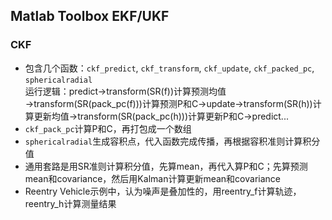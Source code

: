 ## Matlab Toolbox EKF/UKF
### CKF
* 包含几个函数：`ckf_predict`, `ckf_transform`, `ckf_update`, `ckf_packed_pc`, `sphericalradial`  
  运行逻辑：predict→transform(SR(f))计算预测均值→transform(SR(pack_pc(f)))计算预测P和C→update→transform(SR(h))计算更新均值→transform(SR(pack_pc(h)))计算更新P和C→predict...
* `ckf_pack_pc`计算P和C，再打包成一个数组
* `sphericalradial`生成容积点，代入函数完成传播，再根据容积准则计算积分值
* 通用套路是用SR准则计算积分值，先算mean，再代入算P和C；先算预测mean和covariance，然后用Kalman计算更新mean和covariance
* Reentry Vehicle示例中，认为噪声是叠加性的，用reentry_f计算轨迹，reentry_h计算测量结果